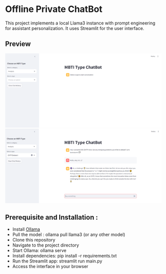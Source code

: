# Offline Private ChatBot

This project implements a local Llama3 instance with prompt engineering for assistant personalization. It uses Streamlit for the user interface. 

## Preview

![ChatBot Interface](MBTI-screenshot1.PNG)
![ChatBot Interface1](MBTI-screenshot2.PNG)

## Prerequisite and Installation : 

  - Install [Ollama](https://ollama.com/download)
  - Pull the model : ollama pull llama3 (or any other model)
  - Clone this repository
  - Navigate to the project directory
  - Start Ollama: ollama serve
  - Install dependencies: pip install -r requirements.txt
  - Run the Streamlit app: streamlit run main.py
  - Access the interface in your browser
